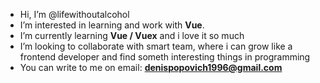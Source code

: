  -   Hi, I’m @lifewithoutalcohol
- I’m interested in learning and work with **Vue**. 
- I’m currently learning **Vue / Vuex** and i love it so much
- I’m looking to collaborate with smart team, where i can grow like a frontend developer and find someth interesting things in programming
- You can write to me on email: **denispopovich1996@gmail.com**

<!---
lifewithoutalcohol/lifewithoutalcohol is a ✨ special ✨ repository because its `README.md` (this file) appears on your GitHub profile.
You can click the Preview link to take a look at your changes.
--->
